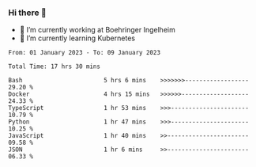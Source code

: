 ### Hi there 👋
- 🔭 I’m currently working at Boehringer Ingelheim
- 🌱 I’m currently learning Kubernetes

<!--START_SECTION:waka-->

```text
From: 01 January 2023 - To: 09 January 2023

Total Time: 17 hrs 30 mins

Bash                       5 hrs 6 mins    >>>>>>>------------------   29.20 %
Docker                     4 hrs 15 mins   >>>>>>-------------------   24.33 %
TypeScript                 1 hr 53 mins    >>>----------------------   10.79 %
Python                     1 hr 47 mins    >>>----------------------   10.25 %
JavaScript                 1 hr 40 mins    >>-----------------------   09.58 %
JSON                       1 hr 6 mins     >>-----------------------   06.33 %
```

<!--END_SECTION:waka-->



<!--
**IAbuElRuzz/IAbuElRuzz** is a ✨ _special_ ✨ repository because its `README.md` (this file) appears on your GitHub profile.

Here are some ideas to get you started:

- 🔭 I’m currently working on ...
- 🌱 I’m currently learning ...
- 👯 I’m looking to collaborate on ...
- 🤔 I’m looking for help with ...
- 💬 Ask me about ...
- 📫 How to reach me: ...
- 😄 Pronouns: ...
- ⚡ Fun fact: ...
-->
